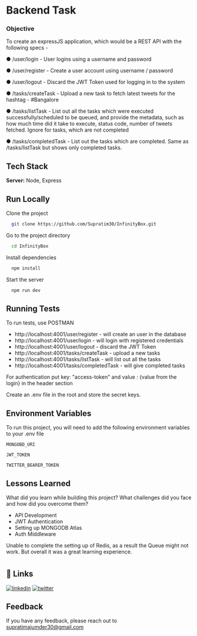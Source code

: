 
# Backend Task

### Objective
To create an expressJS application, which would be a REST API with the following specs -

● /user/login - User logins using a username and password

● /user/register - Create a user account using username / password

● /user/logout - Discard the JWT Token used for logging in to the system

● /tasks/createTask - Upload a new task to fetch latest tweets for the hashtag - #Bangalore

● /tasks/listTask - List out all the tasks which were executed successfully/scheduled to be queued, and
provide the metadata, such as how much time did it take to execute, status code, number of tweets
fetched. Ignore for tasks, which are not completed

● /tasks/completedTask - List out the tasks which are completed. Same as /tasks/listTask but shows only
completed tasks.


## Tech Stack


**Server:** Node, Express


## Run Locally

Clone the project

```bash
  git clone https://github.com/Supratim30/InfinityBox.git
```

Go to the project directory

```bash
  cd InfinityBox
```

Install dependencies

```bash
  npm install
```

Start the server

```bash
  npm run dev
```


## Running Tests

To run tests, use POSTMAN

- http://localhost:4001/user/register - will create an user in the database
- http://localhost:4001/user/login - will login with registered credentials
- http://localhost:4001/user/logout - discard the JWT Token
- http://localhost:4001/tasks/createTask - upload a new tasks
- http://localhost:4001/tasks/listTask - will list out all the tasks
- http://localhost:4001/tasks/completedTask - will give completed tasks


For authentication put key: "access-token" and value : {value from the login} in the header section
 
Create an .env file in the root and store the secret keys.

## Environment Variables

To run this project, you will need to add the following environment variables to your .env file

`MONGOBD_URI`

`JWT_TOKEN`

`TWITTER_BEARER_TOKEN`


## Lessons Learned

What did you learn while building this project? What challenges did you face and how did you overcome them?

- API Development
- JWT Authentication
- Setting up MONGODB Atlas
- Auth Middleware

Unable to complete the setting up of Redis, as a result the Queue might not work. But overall it was a great learning experience.

# 


## 🔗 Links

[![linkedin](https://img.shields.io/badge/linkedin-0A66C2?style=for-the-badge&logo=linkedin&logoColor=white)](https://www.linkedin.com/in/supratim-majumder-53942a143/)
[![twitter](https://img.shields.io/badge/twitter-1DA1F2?style=for-the-badge&logo=twitter&logoColor=white)](https://twitter.com/__s__tim)


## Feedback

If you have any feedback, please reach out to supratimajumder30@gmail.com


